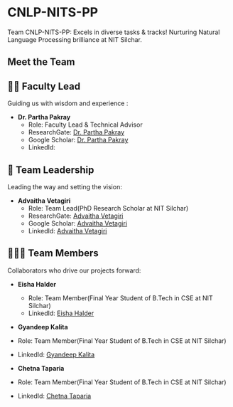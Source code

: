 # CNLP-NITS-PP
Team CNLP-NITS-PP: Excels in diverse tasks &amp; tracks! Nurturing Natural Language Processing brilliance at NIT Silchar. 

## Meet the Team

## 👩‍🏫 Faculty Lead

Guiding us with wisdom and experience :

- **Dr. Partha Pakray**
  - Role: Faculty Lead & Technical Advisor
  - ResearchGate: [Dr. Partha Pakray](https://www.researchgate.net/profile/Dr-Partha-Pakray)
  - Google Scholar: [Dr. Partha Pakray](https://scholar.google.fr/citations?user=3pp18IYAAAAJ&hl=en)
  - LinkedId: 

## 👥 Team Leadership

Leading the way and setting the vision:

- **Advaitha Vetagiri**
  - Role: Team Lead(PhD Research Scholar at NIT Silchar) 
  - ResearchGate: [Advaitha Vetagiri](https://www.researchgate.net/profile/Advaitha-Vetagiri)
  - Google Scholar: [Advaitha Vetagiri](https://scholar.google.com/citations?user=yTkR29UAAAAJ&hl=en)
  - LinkedId: [Advaitha Vetagiri](https://www.linkedin.com/in/advaitha-vetagiri/)

## 🧑‍🤝‍🧑 Team Members

Collaborators who drive our projects forward:

- **Eisha Halder**
  - Role: Team Member(Final Year Student of B.Tech in CSE at NIT Silchar) 
  - LinkedId: [Eisha Halder](https://www.linkedin.com/in/eisha-halder-a42367200/)

 - **Gyandeep Kalita**
  - Role: Team Member(Final Year Student of B.Tech in CSE at NIT Silchar) 
  - LinkedId: [Gyandeep Kalita](https://www.linkedin.com/in/gyandeep-kalita-354294219/)

 - **Chetna Taparia**
  - Role: Team Member(Final Year Student of B.Tech in CSE at NIT Silchar)  
  - LinkedId: [Chetna Taparia](https://www.linkedin.com/in/chetna-taparia-821761204/)
